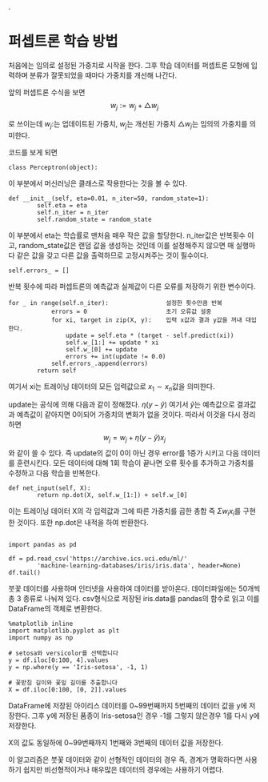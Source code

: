 .

# 퍼셉트론 학습 방법

처음에는 임의로 설정된 가중치로 시작을 한다. 그후 학습 데이터를 퍼셉트론 모형에 입력하며 분류가 잘못되었을 때마다 가중치를 개선해 나간다.

앞의 퍼셉트론 수식을 보면
$$
w_j:=w_j+\triangle w_j
$$


로 쓰이는데 $w_j:$는 업데이트된 가중치, $w_j$는 개선된 가중치 $\triangle w_j$는 임의의 가중치를 의미한다.

코드를 보게 되면

```
class Perceptron(object):
```

이 부분에서 머신러닝은 클래스로 작용한다는 것을 볼 수 있다.

```
def __init__(self, eta=0.01, n_iter=50, random_state=1):
        self.eta = eta
        self.n_iter = n_iter
        self.random_state = random_state
```

이 부분에서 eta는 학습률로 맨처음 매우 작은 값을 할당한다. n_iter값은 반복횟수 이고, random_state값은 랜덤 값을 생성하는 것인데 이를 설정해주지 않으면 매 실행마다 같은 값을 갖고 다른 값을 출력하므로 고정시켜주는 것이 필수이다.

```
self.errors_ = []
```

반복 횟수에 따라 퍼셉트론의 예측값과 실제값이 다른 오류를 저장하기 위한 변수이다.

```
for _ in range(self.n_iter):				설정한 횟수만큼 반복
            errors = 0						초기 오류값 설중
            for xi, target in zip(X, y):	입력 x값과 결과 y값을 꺼내 대입한다.
                update = self.eta * (target - self.predict(xi))
                self.w_[1:] += update * xi
                self.w_[0] += update
                errors += int(update != 0.0)
            self.errors_.append(errors)
        return self
```

여기서 xi는 트레이닝 데이터의 모든 입력값으로 $x_1\sim x_n$값을 의미한다.

update는 공식에 의해 다음과 같이 정해졌다. $\eta(y-\hat{y})$ 여기서 $\hat{y}$는 예측값으로 결과값과 예측값이 같아지면 0이되어 가중치의 변화가 없을 것이다. 따라서 이것을 다시 정리하면
$$
w_j=w_j+\eta(y-\hat{y})x_j
$$
와 같이 쓸 수 있다. 즉 update의 값이 0이 아닌 경우 error를 1증가 시키고 다음 데이터를 훈련시킨다. 모든 데이터에 대해 1회 학습이 끝나면 오류 횟수를 추가하고 가중치를 수정하고 다음 학습을 반복한다.

```
def net_input(self, X):
        return np.dot(X, self.w_[1:]) + self.w_[0]
```

이는 트레이닝 데이터 X의 각 입력값과 그에 따른 가중치를 곱한 총합 즉 $\Sigma w_i x_i$를 구현한 것이다. 또한 np.dot은 내적을 하여 반환한다.

```

import pandas as pd

df = pd.read_csv('https://archive.ics.uci.edu/ml/'
        'machine-learning-databases/iris/iris.data', header=None)
df.tail()
```

붓꽃 데이터를 사용하며 인터넷을 사용하여 데이터를 받아온다. 데이터파일에는 50개씩 총 3 종류로 나눠져 있다. csv형식으로 저장된 iris.data를 pandas의 함수로 읽고 이를 DataFrame의 객체로 변환한다. 

```
%matplotlib inline
import matplotlib.pyplot as plt
import numpy as np

# setosa와 versicolor를 선택합니다
y = df.iloc[0:100, 4].values
y = np.where(y == 'Iris-setosa', -1, 1)

# 꽃받침 길이와 꽃잎 길이를 추출합니다
X = df.iloc[0:100, [0, 2]].values
```

DataFrame에 저장된 아이리스 데이터를 0~99번째까지 5번째의 데이터 값을 y에 저장한다. 그후 y에 저장된 품종이 Iris-setosa인 경우 -1를 그렇지 않은경우 1를 다시 y에 저장한다.

X의 값도 동일하에 0~99번째까지 1번째와 3번째의 데이터 값을 저장한다.



이 알고리즘은 붓꽃 데이터와 같이 선형적인 데이터의 경우 즉, 경계가 명확하다면 사용하기 쉽지만 비선형적이거나 매우많은 데이터의 경우에는 사용하기 어렵다.